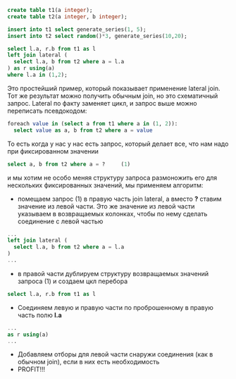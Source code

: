 ```sql
create table t1(a integer);
create table t2(a integer, b integer);

insert into t1 select generate_series(1, 5);
insert into t2 select random()*3, generate_series(10,20);

select l.a, r.b from t1 as l
left join lateral (
  select l.a, b from t2 where a = l.a
) as r using(a)
where l.a in (1,2);
```

Это простейший пример, который показывает применение lateral join. Тот же результат можно получить обычным join, но это схематичный запрос.
Lateral по факту заменяет цикл, и запрос выше можно переписать псевдокодом:
```sql
foreach value in (select a from t1 where a in (1, 2)):
  select value as a, b from t2 where a = value
```
То есть когда у нас у нас есть запрос, который делает все, что нам надо при фиксированном значении
```sql
select a, b from t2 where a = ?     (1)
```
и мы хотим не особо меняя структуру запроса размоножить его для нескольких фиксированных значений, мы применяем алгоритм:
* помещаем запрос (1) в правую часть join lateral, а вместо **?** ставим значение из левой части. Это же значение из левой части указываем в возвращаемых колонках, чтобы по нему сделать соединение с левой частью 
```sql
...
left join lateral (
  select l.a, b from t2 where a = l.a
)
...
```
* в правой части дублируем структуру возвращаемых значений запроса (1) и создаем цкл перебора
```sql
select l.a, r.b from t1 as l
```
* Соединяем левую и правую части по проброшенному в правую часть полю **l.a**
```sql
...
as r using(a)
...
```
* Добавляем отборы для левой части снаружи соединения (как в обычном join), если в них есть необходимость
* PROFIT!!!
